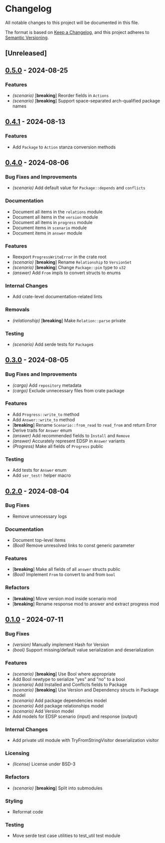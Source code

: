 # Changelog
All notable changes to this project will be documented in this file.

The format is based on [Keep a Changelog](https://keepachangelog.com/en/1.0.0/),
and this project adheres to [Semantic Versioning](https://semver.org/spec/v2.0.0.html).

## [Unreleased]

## [0.5.0](https://github.com/eviltak/apt-edsp-rs/compare/v0.4.1...v0.5.0) - 2024-08-25

### Features
- *(scenario)* [**breaking**] Reorder fields in `Actions`
- *(scenario)* [**breaking**] Support space-separated arch-qualified package names

## [0.4.1](https://github.com/eviltak/apt-edsp-rs/compare/v0.4.0...v0.4.1) - 2024-08-13

### Features
- Add `Package` to `Action` stanza conversion methods

## [0.4.0](https://github.com/eviltak/apt-edsp-rs/compare/v0.3.0...v0.4.0) - 2024-08-06

### Bug Fixes and Improvements
- *(scenario)* Add default value for `Package::depends` and `conflicts`

### Documentation
- Document all items in the `relations` module
- Document all items in the `version` module
- Document all items in `progress` module
- Document items in `scenario` module
- Document items in `answer` module

### Features
- Reexport `ProgressWriteError` in the crate root
- *(scenario)* [**breaking**] Rename `Relationship` to `VersionSet`
- *(scenario)* [**breaking**] Change `Package::pin` type to `u32`
- *(answer)* Add `From` impls to convert structs to enums

### Internal Changes
- Add crate-level documentation-related lints

### Removals
- *(relationship)* [**breaking**] Make `Relation::parse` private

### Testing
- *(scenario)* Add serde tests for `Package`s

## [0.3.0](https://github.com/eviltak/apt-edsp-rs/compare/v0.2.0...v0.3.0) - 2024-08-05

### Bug Fixes and Improvements
- *(cargo)* Add `repository` metadata
- *(cargo)* Exclude unnecessary files from crate package

### Features
- Add `Progress::write_to` method
- Add `Answer::write_to` method
- [**breaking**] Rename `Scenario::from_read` to `read_from` and return Error
- Derive traits for `Answer` enum
- *(answer)* Add recommended fields to `Install` and `Remove`
- *(answer)* Accurately represent EDSP in `Answer` variants
- *(Progress)* Make all fields of `Progress` public

### Testing
- Add tests for `Answer` enum
- Add `ser_test!` helper macro

## [0.2.0](https://github.com/eviltak/apt-edsp-rs/compare/v0.1.0...v0.2.0) - 2024-08-04

### Bug Fixes
- Remove unnecessary logs

### Documentation
- Document top-level items
- *(Bool)* Remove unresolved links to const generic parameter

### Features
- [**breaking**] Make all fields of all `answer` structs public
- *(Bool)* Implement `From` to convert to and from `bool`

### Refactors
- [**breaking**] Move version mod inside scenario mod
- [**breaking**] Rename response mod to answer and extract progress mod

## [0.1.0](https://github.com/eviltak/apt-edsp-rs/releases/tag/v0.1.0) - 2024-07-11

### Bug Fixes
- *(version)* Manually implement Hash for Version
- *(bool)* Support missing/default value serialization and deserialization

### Features
- *(scenario)* [**breaking**] Use Bool where appropriate
- Add Bool newtype to serialize "yes" and "no" to a bool
- *(scenario)* Add Installed and Conflicts fields to Package
- *(scenario)* [**breaking**] Use Version and Dependency structs in Package model
- *(scenario)* Add package dependencies model
- *(scenario)* Add package relationships model
- *(scenario)* Add Version model
- Add models for EDSP scenario (input) and response (output)

### Internal Changes
- Add private util module with TryFromStringVisitor deserialization visitor

### Licensing
- *(license)* License under BSD-3

### Refactors
- *(scenario)* [**breaking**] Split into submodules

### Styling
- Reformat code

### Testing
- Move serde test case utilities to test_util test module
